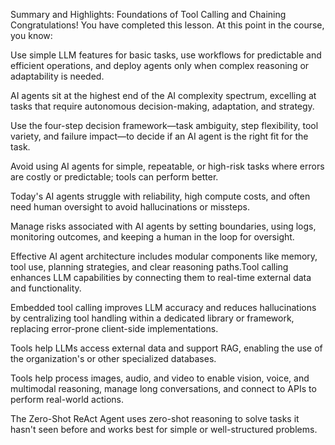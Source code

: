 Summary and Highlights: Foundations of Tool Calling and Chaining
Congratulations! You have completed this lesson. At this point in the course, you know: 


Use simple LLM features for basic tasks, use workflows for predictable and efficient operations, and deploy agents only when complex reasoning or adaptability is needed.

AI agents sit at the highest end of the AI complexity spectrum, excelling at tasks that require autonomous decision-making, adaptation, and strategy. 

Use the four-step decision framework—task ambiguity, step flexibility, tool variety, and failure impact—to decide if an AI agent is the right fit for the task. 

Avoid using AI agents for simple, repeatable, or high-risk tasks where errors are costly or predictable; tools can perform better. 

Today's AI agents struggle with reliability, high compute costs, and often need human oversight to avoid hallucinations or missteps. 

Manage risks associated with AI agents by setting boundaries, using logs, monitoring outcomes, and keeping a human in the loop for oversight. 

Effective AI agent architecture includes modular components like memory, tool use, planning strategies, and clear reasoning paths.Tool calling enhances LLM capabilities by connecting them to real-time external data and functionality. 

Embedded tool calling improves LLM accuracy and reduces hallucinations by centralizing tool handling within a dedicated library or framework, replacing error-prone client-side implementations.

Tools help LLMs access external data and support RAG, enabling the use of the organization's or other specialized databases.

Tools help process images, audio, and video to enable vision, voice, and multimodal reasoning, manage long conversations, and connect to APIs to perform real-world actions.

The Zero-Shot ReAct Agent uses zero-shot reasoning to solve tasks it hasn't seen before and works best for simple or well-structured problems.